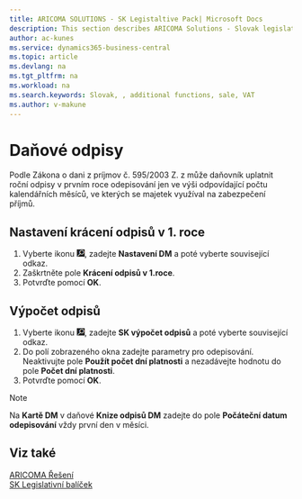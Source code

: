 ```yaml
---
title: ARICOMA SOLUTIONS - SK Legistaltive Pack| Microsoft Docs
description: This section describes ARICOMA Solutions - Slovak legislation
author: ac-kunes
ms.service: dynamics365-business-central
ms.topic: article
ms.devlang: na
ms.tgt_pltfrm: na
ms.workload: na
ms.search.keywords: Slovak, , additional functions, sale, VAT
ms.author: v-makune
---
```


# Daňové odpisy

Podle Zákona o dani z príjmov č. 595/2003 Z. z  může daňovník uplatnit roční odpisy v prvním roce odepisování jen ve výši odpovídající počtu kalendářních měsíců, ve kterých se majetek využíval na zabezpečení příjmů.

## Nastavení krácení odpisů v 1. roce

1. Vyberte ikonu ![Žárovky, která otevře funkci Řekněte mi](media/ui-search/search_small.png "Řekněte mi, co chcete dělat"), zadejte **Nastavení DM** a poté vyberte související odkaz.
2. Zaškrtněte pole **Krácení odpisů v 1.roce**.
3. Potvrďte pomocí **OK**.

## Výpočet odpisů

1. Vyberte ikonu ![Žárovky, která otevře funkci Řekněte mi](media/ui-search/search_small.png "Řekněte mi, co chcete dělat"), zadejte **SK výpočet odpisů** a poté vyberte související odkaz.
2. Do polí zobrazeného okna zadejte parametry pro odepisování.
Neaktivujte pole **Použít počet dní platnosti** a nezadávejte hodnotu do pole **Počet dní platnosti**.
3. Potvrďte pomocí **OK**.

> [!NOTE]
> Na **Kartě DM** v daňové **Knize odpisů DM** zadejte do pole **Počáteční datum odepisování** vždy první den v měsíci.

## Viz také

[ARICOMA Řešení](../index.md)  
[SK Legislativní balíček](ac-sk-legislative-pack.md)
